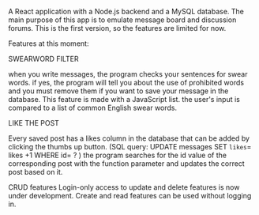 A React application with a Node.js backend and a MySQL database. The main purpose of this app is to emulate message board and discussion forums.
This is the first version, so the features are limited for now.

Features at this moment:

SWEARWORD FILTER

when you write messages, the program checks your sentences for swear words. if yes, the program will tell you about the use of 
prohibited words and you must remove them if you want to save your message in the database. This feature is made with a JavaScript list. 
the user's input is compared to a list of common English swear words.

LIKE THE POST

Every saved post has a likes column in the database that can be added by clicking the thumbs up button. (SQL query: UPDATE messages SET `likes`= likes +1 WHERE id= ? )
the program searches for the id value of the corresponding post with the function parameter and updates the correct post based on it.

CRUD features
Login-only access to update and delete features is now under development. Create and read features can be used without logging in.
